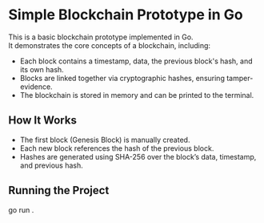 # Simple Blockchain Prototype in Go

This is a basic blockchain prototype implemented in Go.  
It demonstrates the core concepts of a blockchain, including:

- Each block contains a timestamp, data, the previous block's hash, and its own hash.
- Blocks are linked together via cryptographic hashes, ensuring tamper-evidence.
- The blockchain is stored in memory and can be printed to the terminal.

## How It Works

- The first block (Genesis Block) is manually created.
- Each new block references the hash of the previous block.
- Hashes are generated using SHA-256 over the block’s data, timestamp, and previous hash.

## Running the Project
go run .

